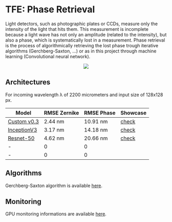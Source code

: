 # TFE: Phase Retrieval

Light detectors, such as photographic plates or CCDs, measure only the intensity of the light that hits them. This measurement is incomplete because a light wave has not only an amplitude (related to the intensity), but also a phase, which is systematically lost in a measurement. Phase retrieval is the process of algorithmically retrieving the lost phase trough iterative algorithms (Gerchberg-Saxton, ...) or as in this project through machine learning (Convolutional neural network).

<p align="center"><img src="https://github.com/pvanberg/phase-retrieval/blob/dev/assets/architecture.png" /></p>

## Architectures

For incoming wavelength λ of 2200 micrometers and input size of 128x128 px. 

| Model | RMSE Zernike | RMSE Phase | Showcase |
| --- | --- | --- | --- |
| [Custom v0.3](experiments/custom_v0.3) | 2.44 nm | 10.91 nm | [check](experiments/custom_v0.3/evaluation.ipynb) |
| [InceptionV3](experiments/inception)  | 3.17 nm | 14.18 nm | [check](experiments/inception/evaluation.ipynb) |
| [Resnet-50](experiments/resnet) | 4.62 nm | 20.66 nm | [check](experiments/resnet/evaluation.ipynb)  |
| - | 0 | 0 |
| - | 0 | 0 |

## Algorithms

Gerchberg-Saxton algorithm is available [here](algorithms/Gerchberg–Saxton.ipynb).

## Monitoring

GPU monitoring informations are available [here](monitoring.ipynb).
